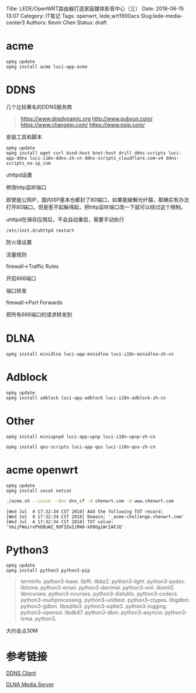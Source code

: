 Title: LEDE/OpenWRT路由器打造家庭媒体影音中心（三）
Date: 2018-06-15 13:07
Category: IT笔记
Tags: openwrt, lede,wrt1900acs
Slug:lede-media-center3
Authors: Kevin Chen
Status: draft



# acme

```
opkg update
opkg install acme luci-app-acme
```



# DDNS

几个比较著名的DDNS服务商

> https://www.dnsdynamic.org
> http://www.pubyun.com/
> https://www.changeip.com/
> https://www.noip.com/



安装工具和脚本

```
opkg update
opkg install wget curl bind-host knot-host drill ddns-scripts luci-app-ddns luci-i18n-ddns-zh-cn ddns-scripts_cloudflare.com-v4 ddns-scripts_no-ip_com
```

uhttpd设置

修改http监听端口

即使是公网IP，国内ISP基本也都封了80端口，如果能破解光纤猫，那确实有办法打开80端口，但是惹不起躲得起，把http监听端口改一下就可以绕过这个限制。

uhttpd在保存应用后，不会自动重启，需要手动执行

```
/etc/init.d/uhttpd restart   
```



防火墙设置

流量规则

firewall->Traffic Rules

开启666端口



端口转发

firewall->Port Forwards

把所有666端口的请求转发到



# DLNA

```
opkg install minidlna luci-app-minidlna luci-i18n-minidlna-zh-cn
```



# Adblock

```
opkg update
opkg install adblock luci-app-adblock luci-i18n-adblock-zh-cn
```



# Other

```
opkg install miniupnpd luci-app-upnp luci-i18n-upnp-zh-cn

opkg install qos-scripts luci-app-qos luci-i18n-qos-zh-cn
```

# acme openwrt

```
opkg update
opkg install socat netcat
```



```bash
./acme.sh --issue --dns dns_cf -d chenwrt.com -d www.chenwrt.com
```

```
[Wed Jul  4 17:32:34 CST 2018] Add the following TXT record:
[Wed Jul  4 17:32:34 CST 2018] Domain: '_acme-challenge.chenwrt.com'
[Wed Jul  4 17:32:34 CST 2018] TXT value: 'VmijFWairxPkDBuWZ_9OFIEwIiM40-kD8OgiWrIAFJQ'

```



# Python3

```
opkg update
opkg install python3 python3-pip
```

> terminfo.   python3-base.   libffi.   libbz2.   python3-light.   python3-pydoc.   liblzma.   python3-email.   python3-decimal.   python3-xml.   libxml2.   libncurses.   python3-ncurses.   python3-distutils.   python3-codecs.   python3-multiprocessing.   python3-unittest.   python3-ctypes.   libgdbm.   python3-gdbm.   libsqlite3.   python3-sqlite3.   python3-logging.   python3-openssl.   libdb47.   python3-dbm.   python3-asyncio.   python3-lzma.   python3.   

大约会占30M



# 参考链接

[DDNS Client](https://openwrt.org/docs/guide-user/services/ddns/client)

[DLNA Media Server](https://openwrt.org/docs/guide-user/services/media_server/dlna)

